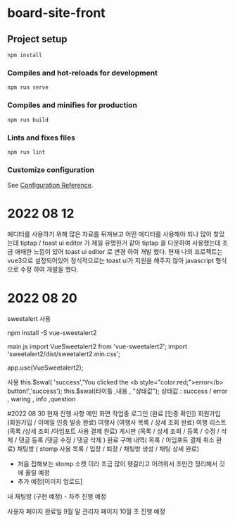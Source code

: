 # board-site-front

## Project setup
```
npm install
```

### Compiles and hot-reloads for development
```
npm run serve
```

### Compiles and minifies for production
```
npm run build
```

### Lints and fixes files
```
npm run lint
```

### Customize configuration
See [Configuration Reference](https://cli.vuejs.org/config/).


# 2022 08 12
에디터를 사용하기 위해 많은 자료를 뒤져보고 어떤 에디터를 사용해야 되나 많이 찾았는데
tiptap / toast ui editor 가 제일 유명한거 같아
tiptap 을 다운하여 사용했는데 조금 애매한 느낌이 있어
toast ui editor 로 변경 하여 개발 했다.
현재 나의 프로젝트는 vue3으로 설정되어있어 정식적으로는 toast ui가 지원을 해주지 않아
javascript 형식으로 수정 하여 개발을 했다.

# 2022 08 20
sweetalert 사용

npm install -S vue-sweetalert2

main.js
import VueSweetalert2 from 'vue-sweetalert2';
import 'sweetalert2/dist/sweetalert2.min.css';

app.use(VueSweetalert2);

사용
this.$swal( 'success','You clicked the <b style="color:red;">error</b> button!','success');
this.$swal(타이틀 ,내용 , "상태값");
상태값 :  success / error , waring , info ,question

#2022 08 30
현재 진행 사항
메인 화면 작업중
로그인 (완료 [인증 확인])
회원가입 (회원가입 / 이메일 인증 발송 완료)
여행사 (여행사 목록 / 상세 조회 완료)
여행 리스트 (목록 /상세 조회 /아임포트 사용 결제 완료)
게시판 (목록 / 상세 조회 / 등록 / 수정 / 삭제 / 댓글 등록 /댓글 수정 / 댓글 삭제 ) 완료
구매 내역( 목록 / 아임포트 결제 취소 완료)
채팅방 ( stomp 사용 목록 / 입장 / 퇴장 / 채팅방 생성 / 채팅 상세 완료) 
* 처음 접해보는 stomp 소켓 이라 조금 많이 헷갈리고 어려워서 
  조만간 정리해서 깃에 올릴 예정
* 추가 예정[이미지 업로드] 

내 채팅방 (구현 예정) - 차주 진행 예정

사용자 페이지 완료일 9월 말
관리자 페이지 10월 초 진행 예정



